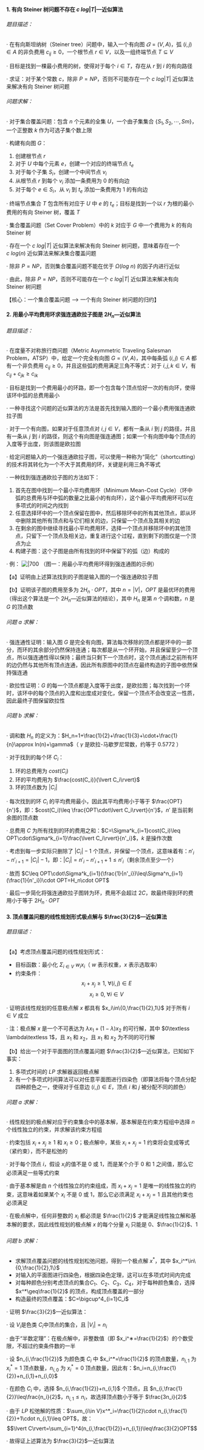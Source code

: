 #### 1. 有向 Steiner 树问题不存在 $c\ log\lvert T\rvert$—近似算法

###### 题目描述：

· 在有向斯坦纳树（Steiner tree）问题中，输入一个有向图 $𝐺=(V,A)$，弧 $(i,j)\in A$ 的非负费用 $c_{ij}\geq0$，一个根节点 $r\in V$，以及一组终端节点 $T\subseteq V$

· 目标是找到一棵最小费用的树，使得对于每个 $i\in T$，存在从 $r$ 到 $i$ 的有向路径

· 求证：对于某个常数 $c$，除非 $P=NP$，否则不可能存在一个 $c\ log⁡\lvert T\rvert$ 近似算法来解决有向 Steiner 树问题

###### 问题求解：

· 对于集合覆盖问题：包含 $n$ 个元素的全集 $U$，一个由子集集合 $\{S_1,S_2,\cdots,Sm\}$，一个正整数 $k$ 作为可选子集个数上限

· 构建有向图 $G$：
1. 创建根节点 $r$
2. 对于 $U$ 中每个元素 $e$，创建一个对应的终端节点 $t_e$
3. 对于每个子集 $S_i$，创建一个中间节点 $v_i$
4. 从根节点 $r$ 到每个 $v_i$ 添加一条费用为 0 的有向边
5. 对于每个 $e\in S_i$，从 $v_i$ 到 $t_e$ 添加一条费用为 1 的有向边

· 终端节点集合 $T$ 包含所有对应于 $U$ 中 $e$ 的 $t_e$；目标是找到一个以 $r$ 为根的最小费用的有向 Steiner 树，覆盖 $T$

· 集合覆盖问题（Set Cover Problem）中的 $k$ 对应于 $G$ 中一个费用为 $k$ 的有向 Steiner 树

· 存在一个 $c\ log⁡\lvert T\rvert$ 近似算法来解决有向 Steiner 树问题，意味着存在一个 $c\ log(n)$ 近似算法来解决集合覆盖问题

· 除非 $P=NP$，否则集合覆盖问题不能在优于 $\Omega(log\ n)$ 的因子内进行近似

· 由此，除非 $P=NP$，否则不可能存在一个 $c\ log⁡\lvert T\rvert$ 近似算法来解决有向 Steiner 树问题

【核心：一个集合覆盖问题 —> 一个有向 Steiner 树问题的归约】


#### 2. 用最小平均费用环求强连通欧拉子图是 $2H_n$—近似算法

###### 题目描述：

· 在度量不对称旅行商问题（Metric Asymmetric Traveling Salesman Problem，ATSP）中，给定一个完全有向图 $G=(V,A)$，其中每条弧 $(i,j)\in A$ 都有一个非负费用 $c_{ij}​\geq0$，并且这些弧的费用满足三角不等式：对于 $i,j,k\in V$，有 $c_{ij}+c_{jk}\geq c_{ik}$

· 目标是找到一个费用最小的环路，即一个包含每个顶点恰好一次的有向环，使得该环中弧的总费用最小

· 一种寻找这个问题的近似算法的方法是首先找到输入图的一个最小费用强连通欧拉子图

· 对于一个有向图，如果对于任意顶点对 $i,j\in V$，都有一条从 $i$ 到 $j$ 的路径，并且有一条从 $j$ 到 $i$ 的路径，则这个有向图是强连通图；如果一个有向图中每个顶点的入度等于出度，则该图是欧拉图

· 给定问题输入的一个强连通欧拉子图，可以使用一种称为“简化”（shortcutting）的技术将其转化为一个不大于其费用的环，关键是利用三角不等式

· 一种找到强连通欧拉子图的方法如下：
1. 首先在图中找到一个最小平均费用环（Minimum Mean-Cost Cycle）（环中弧的总费用与环中弧的数量之比最小的有向环），这个最小平均费用环可以在多项式的时间之内找到
2. 任意选择环中的一个顶点保留在图中，然后移除环中的所有其他顶点，即从环中删除其他所有顶点和与它们相关的边，只保留一个顶点及其相关的边
3. 在剩余的图中继续寻找最小平均费用环，选择一个顶点并移除环中的其他顶点，只留下一个顶点及相关边，重复进行这个过程，直到剩下的图仅是一个顶点为止
4. 构建子图：这个子图是由所有找到的环中保留下的弧（边）构成的

· 例：
![|700](算法问题合集图/算法问题合集图1-1.png)
                      （图一：用最小平均费用环得到强连通图的示例）

【a】证明由上述算法找到的子图是输入图的一个强连通欧拉子图

【b】证明该子图的费用至多为 $2H_n\cdot OPT$，其中 $n=\lvert V\rvert$，$OPT$ 是最优环的费用（得出这个算法是一个 $2H_n$—近似算法的结论），其中 $H_n$ 是第 $n$ 个调和数，n 是 $G$ 的顶点数

###### 问题 a 求解：

· 强连通性证明：输入图 $G$ 是完全有向图，算法每次移除的顶点都是环中的一部分，而环的其余部分仍然保持连通；每次都是从一个环开始，并且保留至少一个顶点，所以强连通性得以保持；最终当只剩下一个顶点时，这个顶点通过之前所有环的边仍然与其他所有顶点连通，因此所有原图中的顶点在最终构造的子图中依然保持强连通

· 欧拉性证明：$G$ 的每一个顶点都是入度等于出度，是欧拉图；每次找到一个环时，该环中的每个顶点的入度和出度成对变化，保留一个顶点不会改变这一性质，因此最终子图保留欧拉性

###### 问题 b 求解：

· 调和数 $H_n$ 的定义为：$H_n=1+\frac{1}{2}+\frac{1}{3}+\cdot+\frac{1}{n}\approx ln(n)+\gamma$（ $\gamma$ 是欧拉-马歇罗尼常数，约等于 0.5772 ）

· 对于找到的每个环 $C_i$：
1. 环的总费用为 $cost(C_i)$
2. 环的平均费用为 $\frac{cost(C_i)}{\lvert C_i\rvert}$
3. 环的顶点数为 $\lvert C_i\rvert$

· 每次找到的环 $C_i$ 的平均费用最小，因此其平均费用小于等于 $\frac{OPT}{n'}$，即：$cost(C_i)\leq \frac{OPT\cdot\lvert C_i\rvert}{n'}$，$n'$ 是当前剩余图的顶点数

· 总费用 $C$ 为所有找到的环的费用之和：$C=\Sigma^k_{i=1}cost(C_i)\leq OPT\cdot\Sigma^k_{i=1}\frac{\lvert C_i\rvert}{n'_i}$，$k$ 是操作次数

· 考虑到每一步实际只删除了 $\lvert C_i\rvert​-1$ 个顶点，并保留一个顶点，这意味着有：$n'_{i}-n'_{i+1}=\lvert C_i\rvert​-1$，即：$\lvert C_i\rvert​=n'_{i}-n'_{i+1}+1\leq n'_i$（剩余顶点至少一个）

· 故而 $C\leq OPT\cdot\Sigma^k_{i=1}(\frac{1}{n'_i})\leq\Sigma^n_{i=1}(\frac{1}{n'_i})\cdot OPT=H_n\cdot OPT$

· 最后一步简化将强连通欧拉子图转为环，费用不会超过 $2C$，故最终得到环的费用小于等于 $2H_n\cdot OPT$


#### 3. 顶点覆盖问题的线性规划形式极点解与 $\frac{3}{2}$—近似算法

###### 题目描述：

【a】考虑顶点覆盖问题的线性规划形式：
- 目标函数：最小化 $\Sigma_{i\in V​}\ w_i​x_i$（ $w$ 表示权重，$x$ 表示选取率）​
- 约束条件：$$x_i+x_j\geq 1,\ \forall(i,j)\in E$$$$x_i\geq 0,\ \forall i\in V$$

· 证明该线性规划的任意极点解 $x$ 都具有 $x_i​\in\{0,\frac{1}{2}​,1\}$ 对于所有 $i\in V$ 成立

· 注：极点解 $x$ 是一个不可表达为 $\lambda x_1+(1-\lambda)x_2$ 的可行解，其中 $0\textless \lambda\textless 1$，且 $x_1$ 和 $x_2$，且 $x_1$ 和 $x_2$ 为不同的可行解

【b】给出一个对于平面图的顶点覆盖问题 $\frac{3}{2}$—近似算法，已知如下事实：
1. 多项式时间的 $LP$ 求解器返回极点解
2. 有一个多项式时间算法可以对任意平面图进行四染色（即算法将每个顶点分配四种颜色之一，使得对于任意边 $(i,j)\in E$，顶点 $i$ 和 $j$ 被分配不同的颜色）

###### 问题 a 求解：

· 线性规划的极点解对应于约束集合中的基本解，基本解是在约束方程组中选择 $n$ 个线性独立的约束，并求解该约束方程组

· 约束包括 $x_i+x_j\geq 1$ 和 $x_i\geq 0$；极点解中，某些 $x_i+x_j=1$ 约束将会变成等式（紧约束），而不是松弛的

· 对于每个顶点 $i$，假设 $x_i$​ 的值不是 $0$ 或 $1$，而是某个介于 $0$ 和 $1$ 之间值，那么它必须满足一些等式约束

· 由于基本解是由 $n$ 个线性独立的约束组成，而 $x_i​+x_j​=1$ 是唯一的线性独立的约束，这意味着如果某个 $x_i$​ 不是 $0$ 或 $1$，那么它必须满足 $x_i​+x_j​=1$ 且其他约束也必须满足

· 在极点解中，任何非整数的 $x_i$ 都必须是 $\frac{1}{2}$ 才能满足线性独立解和基本解的要求，因此线性规划的极点解 $x$ 的每个分量 $x_i$ 只能是 $0$、$\frac{1}{2}$、$1$

###### 问题 b 求解：

- 求解顶点覆盖问题的线性规划松弛问题，得到一个极点解 $x^*$，其中 $x_i^*\in\{0,​\frac{1}{2},1\}$
- 对输入的平面图进行四染色，根据四染色定理，这可以在多项式时间内完成
- 对每种颜色分别考虑顶点的集合$C_1$、$C_2$、$C_3$、$C_4$，对于每种颜色集合，选择 $x^*\geq\frac{1}{2}$ 的顶点，构成顶点覆盖的一部分
- 构造最终的顶点覆盖：$C=\bigcup^4_{i=1}C_i$

· 证明 $\frac{3}{2}$—近似算法：

· 设 $V_i$​ 是色类 $C_i$​ 中顶点的集合，且 $\lvert V_i\rvert​=n_i$​

· 由于“半数定理”：在极点解中，非整数值（即 $x_i^∗​=\frac{1}{2}$ ​）的个数受限，不超过约束条件数的一半

· 设 $n_{i,\frac{1}{2}}$​​ 为颜色类 $C_i$​ 中 $x_i^*​=\frac{1}{2}$​ 的顶点数量，$n_{i,1}$​ 为 $x_i^*​=1$ 顶点数量，$n_{i,0}$​ 为 $x_i^*=0$ 顶点数量，因此有：$n_i=n_{i,\frac{1}{2}}+n_{i,1}+n_{i,0}$

· 在颜色 $C_i$ 中，选择 $n_{i,\frac{1}{2}}+n_{i,1}$ 个顶点，且 $n_{i,\frac{1}{2}}\leq\frac{n_i}{2}$，$n_{i,1}\leq n_i$，故选择顶点数小于等于 $\frac{3n_i}{2}$

· 由于 $LP$ 松弛解的性质：$\sum_{i\in V}x^*_i=\frac{1}{2}\cdot n_{i,\frac{1}{2}}+1\cdot n_{i,1}\leq OPT$，故：$$\lvert C\rvert=\sum_{i=1}^4(n_{i,\frac{1}{2}}+n_{i,1})\leq\frac{3}{2}OPT$$

· 故得证上述算法为 $\frac{3}{2}$—近似算法

